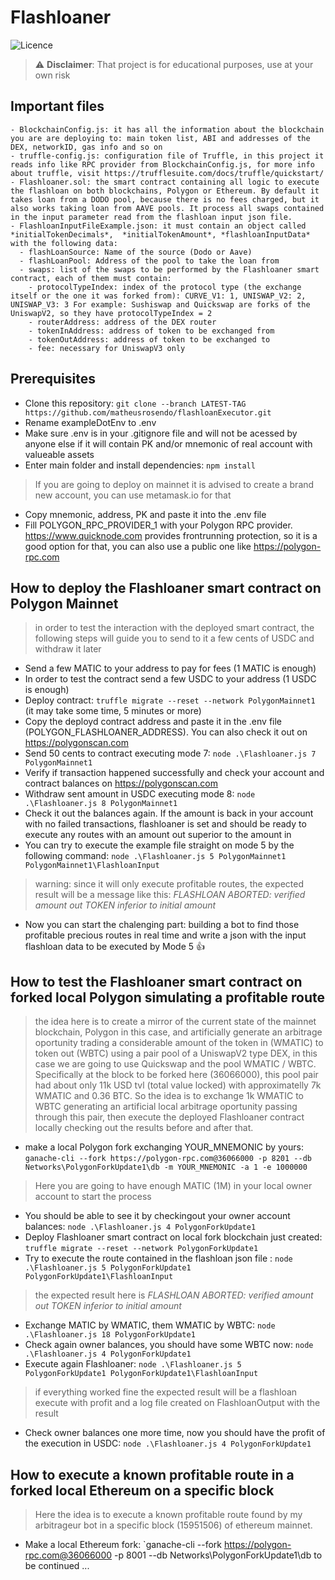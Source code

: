 # Flashloaner
![Licence](https://img.shields.io/github/license/matheusrosendo/TokenizationLabFixedSupply)
> :warning: **Disclaimer**: That project is for educational purposes, use at your own risk

## Important files
```
- BlockchainConfig.js: it has all the information about the blockchain you are are deploying to: main token list, ABI and addresses of the DEX, networkID, gas info and so on
- truffle-config.js: configuration file of Truffle, in this project it reads info like RPC provider from BlockchainConfig.js, for more info about truffle, visit https://trufflesuite.com/docs/truffle/quickstart/ 
- Flashloaner.sol: the smart contract containing all logic to execute the flashloan on both blockchains, Polygon or Ethereum. By default it takes loan from a DODO pool, because there is no fees charged, but it also works taking loan from AAVE pools. It process all swaps contained in the input parameter read from the flashloan input json file.
- FlashloanInputFileExample.json: it must contain an object called *initialTokenDecimals*,  *initialTokenAmount*, *flashloanInputData* with the following data:
  - flashLoanSource: Name of the source (Dodo or Aave)
  - flashLoanPool: Address of the pool to take the loan from
  - swaps: list of the swaps to be performed by the Flashloaner smart contract, each of them must contain:
    - protocolTypeIndex: index of the protocol type (the exchange itself or the one it was forked from): CURVE_V1: 1, UNISWAP_V2: 2, UNISWAP_V3: 3 For example: Sushiswap and Quickswap are forks of the UniswapV2, so they have protocolTypeIndex = 2
    - routerAddress: address of the DEX router
    - tokenInAddress: address of token to be exchanged from
    - tokenOutAddress: address of token to be exchanged to
    - fee: necessary for UniswapV3 only
```
 
## Prerequisites
* Clone this repository: `git clone --branch LATEST-TAG https://github.com/matheusrosendo/flashloanExecutor.git`
* Rename exampleDotEnv to .env
* Make sure .env is in your .gitignore file and will not be acessed by anyone else if it will contain PK and/or mnemonic of real account with valueable assets
* Enter main folder and install dependencies: `npm install`
> If you are going to deploy on mainnet it is advised to create a brand new account, you can use metamask.io for that
* Copy mnemonic, address, PK and paste it into the .env file
* Fill POLYGON_RPC_PROVIDER_1 with your Polygon RPC provider. https://www.quicknode.com provides frontrunning protection, so it is a good option for that, you can also use a public one like https://polygon-rpc.com


## How to deploy the Flashloaner smart contract on Polygon Mainnet
> in order to test the interaction with the deployed smart contract, the following steps will guide you to send to it a few cents of USDC and withdraw it later
* Send a few MATIC to your address to pay for fees (1 MATIC is enough)
* In order to test the contract send a few USDC to your address (1 USDC is enough)
* Deploy contract: `truffle migrate --reset --network PolygonMainnet1` (it may take some time, 5 minutes or more)
* Copy the deployd contract address and paste it in the .env file (POLYGON_FLASHLOANER_ADDRESS). You can also check it out on https://polygonscan.com
* Send 50 cents to contract executing mode 7: `node .\Flashloaner.js 7 PolygonMainnet1` 
* Verify if transaction happened successfully and check your account and contract balances on https://polygonscan.com
* Withdraw sent amount in USDC executing mode 8: `node .\Flashloaner.js 8 PolygonMainnet1`
* Check it out the balances again. If the amount is back in your account with no failed transactions, flashloaner is set and should be ready to execute any routes with an amount out superior to the amount in
* You can try to execute the example file straight on mode 5 by the following command: `node .\Flashloaner.js 5 PolygonMainnet1 PolygonMainnet1\FlashloanInput` 
> warning: since it will only execute profitable routes, the expected result will be a message like this: *FLASHLOAN ABORTED: verified amount out TOKEN inferior to initial amount*
* Now you can start the chalenging part: building a bot to find those profitable precious routes in real time and write a json with the input flashloan data to be executed by Mode 5 :+1:


## How to test the Flashloaner smart contract on forked local Polygon simulating a profitable route
> the idea here is to create a mirror of the current state of the mainnet blockchain, Polygon in this case, and artificially generate an arbitrage oportunity trading a considerable amount of the token in (WMATIC) to token out (WBTC) using a pair pool of a UniswapV2 type DEX, in this case we are going to use Quickswap and the pool WMATIC / WBTC. Specifically at the block to be forked here (36066000), this pool pair had about only 11k USD tvl (total value locked) with approximatelly 7k WMATIC and 0.36 BTC. So the idea is to exchange 1k WMATIC to WBTC generating an artificial local arbitrage oportunity passing through this pair, then execute the deployed Flashloaner contract locally checking out the results before and after that.

* make a local Polygon fork exchanging YOUR_MNEMONIC by yours: `ganache-cli --fork https://polygon-rpc.com@36066000 -p 8201 --db Networks\PolygonForkUpdate1\db -m YOUR_MNEMONIC -a 1 -e 1000000`
> Here you are going to have enough MATIC (1M) in your local owner account to start the process 
* You should be able to see it by checkingout your owner account balances: `node .\Flashloaner.js 4 PolygonForkUpdate1`
* Deploy Flashloaner smart contract on local fork blockchain just created: `truffle migrate --reset --network PolygonForkUpdate1`
* Try to execute the route contained in the flashloan json file : `node .\Flashloaner.js 5 PolygonForkUpdate1 PolygonForkUpdate1\FlashloanInput`
> the expected result here is *FLASHLOAN ABORTED: verified amount out TOKEN inferior to initial amount*
* Exchange MATIC by WMATIC, them WMATIC by WBTC: `node  .\Flashloaner.js 18 PolygonForkUpdate1`
* Check again owner balances, you should have some WBTC now: `node .\Flashloaner.js 4 PolygonForkUpdate1`
* Execute again Flashloaner: `node .\Flashloaner.js 5 PolygonForkUpdate1 PolygonForkUpdate1\FlashloanInput`
> if everything worked fine the expected result will be a flashloan execute with profit and a log file created on FlashloanOutput with the result
* Check owner balances one more time, now you should have the profit of the execution in USDC: `node .\Flashloaner.js 4 PolygonForkUpdate1`

## How to execute a known profitable route in a forked local Ethereum on a specific block
> Here the idea is to execute a known profitable route found by my arbitrageur bot in a specific block (15951506) of ethereum mainnet.
* Make a local Ethereum fork: `ganache-cli --fork https://polygon-rpc.com@36066000 -p 8001 --db Networks\PolygonForkUpdate1\db
to be continued ...
